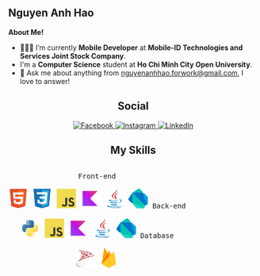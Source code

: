 ## Nguyen Anh Hao

**About Me!**

- 👨🏽‍💻 I’m currently **Mobile Developer** at **Mobile-ID Technologies and Services Joint Stock Company**.
- I'm a **Computer Science** student at **Ho Chi Minh City Open University**.
- 💬 Ask me about anything from [nguyenanhhao.forwork@gmail.com](mailto:nguyenanhhao.forwork@gmail.com), I love to answer!

## <div align="center">Social</div>
<div align="center">
  <a href="https://www.facebook.com/anhhao111203">
    <img src="https://img.shields.io/badge/Facebook-1877F2?style=for-the-badge&logo=facebook&logoColor=white" alt="Facebook">
  </a>
  <a href="https://www.instagram.com/nahnw_haoo/">
    <img src="https://img.shields.io/badge/Instagram-E4405F?style=for-the-badge&logo=instagram&logoColor=white" alt="Instagram">
  </a>
  <a href="https://www.linkedin.com/in/anhhao111203/">
    <img src="https://img.shields.io/badge/LinkedIn-0A66C2?style=for-the-badge&logo=linkedin&logoColor=white" alt="LinkedIn">
  </a>
</div>

## <div align="center">My Skills</div>
<p style="display: inline-block;" align="center">
  <kbd>
    <kbd>Front-end</kbd>
    <br>
    <br>
    <img width="40px" src="https://github.com/devicons/devicon/blob/v2.16.0/icons/html5/html5-original.svg" /> 
    <img width="40px" src="https://github.com/devicons/devicon/blob/v2.16.0/icons/css3/css3-original.svg" /> 
    <img width="40px" src="https://github.com/devicons/devicon/blob/v2.16.0/icons/javascript/javascript-original.svg" />
    <img width="40px" src="https://github.com/devicons/devicon/blob/v2.16.0/icons/kotlin/kotlin-original.svg" /> 
    <img width="40px" src="https://github.com/devicons/devicon/blob/v2.16.0/icons/java/java-original.svg" />
    <img width="40px" src="https://github.com/devicons/devicon/blob/v2.16.0/icons/dart/dart-original.svg" />
  </kbd>

  <kbd>
    <kbd>Back-end</kbd>
    <br>
    <br>
    <img width="40px" src="https://github.com/devicons/devicon/blob/v2.16.0/icons/python/python-original.svg" /> 
    <img width="40px" src="https://github.com/devicons/devicon/blob/v2.16.0/icons/javascript/javascript-original.svg" />
    <img width="40px" src="https://github.com/devicons/devicon/blob/v2.16.0/icons/kotlin/kotlin-original.svg" /> 
    <img width="40px" src="https://github.com/devicons/devicon/blob/v2.16.0/icons/java/java-original.svg" />
    <img width="40px" src="https://github.com/devicons/devicon/blob/v2.16.0/icons/dart/dart-original.svg" />
  </kbd>

  <kbd>
    <kbd>Database</kbd>
    <br>
    <br>
    <img width="40px" src="https://github.com/devicons/devicon/blob/v2.16.0/icons/microsoftsqlserver/microsoftsqlserver-original.svg" /> 
    <img width="40px" src="https://github.com/devicons/devicon/blob/v2.16.0/icons/firebase/firebase-original.svg" />
  </kbd>
